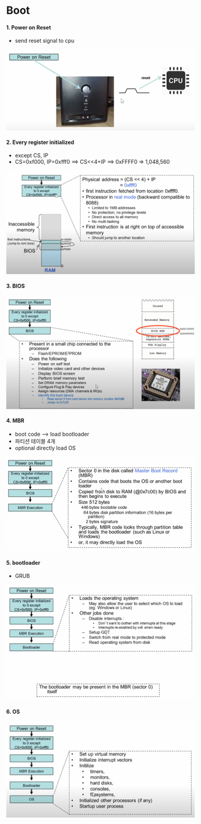 # Boot



#### 1. Power on Reset

* send reset signal to cpu

![image-20220115151818402](img/image-20220115151818402.png)



#### 2. Every register initialized

* except  CS, IP  
* CS=0xf000, IP=0xfff0 ==> CS<<4+IP ==> 0xFFFF0 => 1,048,560

![image-20220115151935739](img/image-20220115151935739.png)

#### 3. BIOS

![image-20220115152751852](img/image-20220115152751852.png)



#### 4. MBR

* boot code --> load bootloader
* 파티션 테이블 4개
* optional directly load OS

![image-20220115152845639](img/image-20220115152845639.png)

#### 5. bootloader

* GRUB

![image-20220115151600262](img/image-20220115151600262.png)

#### 6. OS 

![image-20220115151711257](img/image-20220115151711257.png)




